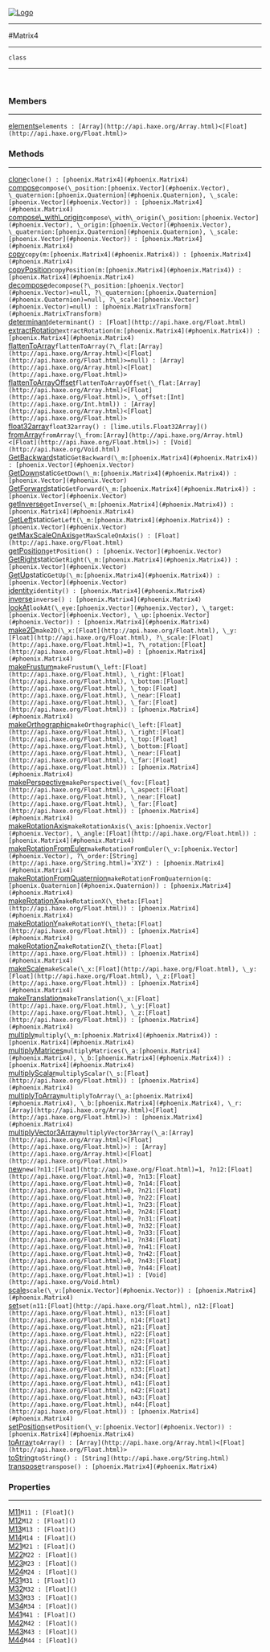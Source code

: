 
[![Logo](../../images/logo.png)](../../api/index.html)

---



#Matrix4



---

`class`
<span class="meta">

</span>


---

&nbsp;
&nbsp;

<h3>Members</h3> <hr/><span class="member apipage">
            <a name="elements"><a class="lift" href="#elements">elements</a></a><code class="signature apipage">elements : [Array](http://api.haxe.org/Array.html)&lt;[Float](http://api.haxe.org/Float.html)&gt;</code><br/></span>
        <span class="small_desc_flat"></span>

<h3>Methods</h3> <hr/><span class="method apipage">
            <a name="clone"><a class="lift" href="#clone">clone</a></a><code class="signature apipage">clone() : [phoenix.Matrix4](#phoenix.Matrix4)</code><br/><span class="small_desc_flat"></span>
        </span>
    <span class="method apipage">
            <a name="compose"><a class="lift" href="#compose">compose</a></a><code class="signature apipage">compose(\_position:<span>[phoenix.Vector](#phoenix.Vector)</span>, \_quaternion:<span>[phoenix.Quaternion](#phoenix.Quaternion)</span>, \_scale:<span>[phoenix.Vector](#phoenix.Vector)</span>) : [phoenix.Matrix4](#phoenix.Matrix4)</code><br/><span class="small_desc_flat"></span>
        </span>
    <span class="method apipage">
            <a name="compose_with_origin"><a class="lift" href="#compose_with_origin">compose\_with\_origin</a></a><code class="signature apipage">compose\_with\_origin(\_position:<span>[phoenix.Vector](#phoenix.Vector)</span>, \_origin:<span>[phoenix.Vector](#phoenix.Vector)</span>, \_quaternion:<span>[phoenix.Quaternion](#phoenix.Quaternion)</span>, \_scale:<span>[phoenix.Vector](#phoenix.Vector)</span>) : [phoenix.Matrix4](#phoenix.Matrix4)</code><br/><span class="small_desc_flat"></span>
        </span>
    <span class="method apipage">
            <a name="copy"><a class="lift" href="#copy">copy</a></a><code class="signature apipage">copy(m:<span>[phoenix.Matrix4](#phoenix.Matrix4)</span>) : [phoenix.Matrix4](#phoenix.Matrix4)</code><br/><span class="small_desc_flat"></span>
        </span>
    <span class="method apipage">
            <a name="copyPosition"><a class="lift" href="#copyPosition">copyPosition</a></a><code class="signature apipage">copyPosition(m:<span>[phoenix.Matrix4](#phoenix.Matrix4)</span>) : [phoenix.Matrix4](#phoenix.Matrix4)</code><br/><span class="small_desc_flat"></span>
        </span>
    <span class="method apipage">
            <a name="decompose"><a class="lift" href="#decompose">decompose</a></a><code class="signature apipage">decompose(?\_position:<span>[phoenix.Vector](#phoenix.Vector)=null</span>, ?\_quaternion:<span>[phoenix.Quaternion](#phoenix.Quaternion)=null</span>, ?\_scale:<span>[phoenix.Vector](#phoenix.Vector)=null</span>) : [phoenix.MatrixTransform](#phoenix.MatrixTransform)</code><br/><span class="small_desc_flat"></span>
        </span>
    <span class="method apipage">
            <a name="determinant"><a class="lift" href="#determinant">determinant</a></a><code class="signature apipage">determinant() : [Float](http://api.haxe.org/Float.html)</code><br/><span class="small_desc_flat"></span>
        </span>
    <span class="method apipage">
            <a name="extractRotation"><a class="lift" href="#extractRotation">extractRotation</a></a><code class="signature apipage">extractRotation(m:<span>[phoenix.Matrix4](#phoenix.Matrix4)</span>) : [phoenix.Matrix4](#phoenix.Matrix4)</code><br/><span class="small_desc_flat"></span>
        </span>
    <span class="method apipage">
            <a name="flattenToArray"><a class="lift" href="#flattenToArray">flattenToArray</a></a><code class="signature apipage">flattenToArray(?\_flat:<span>[Array](http://api.haxe.org/Array.html)&lt;[Float](http://api.haxe.org/Float.html)&gt;=null</span>) : [Array](http://api.haxe.org/Array.html)&lt;[Float](http://api.haxe.org/Float.html)&gt;</code><br/><span class="small_desc_flat"></span>
        </span>
    <span class="method apipage">
            <a name="flattenToArrayOffset"><a class="lift" href="#flattenToArrayOffset">flattenToArrayOffset</a></a><code class="signature apipage">flattenToArrayOffset(\_flat:<span>[Array](http://api.haxe.org/Array.html)&lt;[Float](http://api.haxe.org/Float.html)&gt;</span>, \_offset:<span>[Int](http://api.haxe.org/Int.html)</span>) : [Array](http://api.haxe.org/Array.html)&lt;[Float](http://api.haxe.org/Float.html)&gt;</code><br/><span class="small_desc_flat"></span>
        </span>
    <span class="method apipage">
            <a name="float32array"><a class="lift" href="#float32array">float32array</a></a><code class="signature apipage">float32array() : [lime.utils.Float32Array]()</code><br/><span class="small_desc_flat"></span>
        </span>
    <span class="method apipage">
            <a name="fromArray"><a class="lift" href="#fromArray">fromArray</a></a><code class="signature apipage">fromArray(\_from:<span>[Array](http://api.haxe.org/Array.html)&lt;[Float](http://api.haxe.org/Float.html)&gt;</span>) : [Void](http://api.haxe.org/Void.html)</code><br/><span class="small_desc_flat"></span>
        </span>
    <span class="method apipage">
            <a name="GetBackward"><a class="lift" href="#GetBackward">GetBackward</a></a><span class="inline-block static">static</span><code class="signature apipage">GetBackward(\_m:<span>[phoenix.Matrix4](#phoenix.Matrix4)</span>) : [phoenix.Vector](#phoenix.Vector)</code><br/><span class="small_desc_flat"></span>
        </span>
    <span class="method apipage">
            <a name="GetDown"><a class="lift" href="#GetDown">GetDown</a></a><span class="inline-block static">static</span><code class="signature apipage">GetDown(\_m:<span>[phoenix.Matrix4](#phoenix.Matrix4)</span>) : [phoenix.Vector](#phoenix.Vector)</code><br/><span class="small_desc_flat"></span>
        </span>
    <span class="method apipage">
            <a name="GetForward"><a class="lift" href="#GetForward">GetForward</a></a><span class="inline-block static">static</span><code class="signature apipage">GetForward(\_m:<span>[phoenix.Matrix4](#phoenix.Matrix4)</span>) : [phoenix.Vector](#phoenix.Vector)</code><br/><span class="small_desc_flat"></span>
        </span>
    <span class="method apipage">
            <a name="getInverse"><a class="lift" href="#getInverse">getInverse</a></a><code class="signature apipage">getInverse(\_m:<span>[phoenix.Matrix4](#phoenix.Matrix4)</span>) : [phoenix.Matrix4](#phoenix.Matrix4)</code><br/><span class="small_desc_flat"></span>
        </span>
    <span class="method apipage">
            <a name="GetLeft"><a class="lift" href="#GetLeft">GetLeft</a></a><span class="inline-block static">static</span><code class="signature apipage">GetLeft(\_m:<span>[phoenix.Matrix4](#phoenix.Matrix4)</span>) : [phoenix.Vector](#phoenix.Vector)</code><br/><span class="small_desc_flat"></span>
        </span>
    <span class="method apipage">
            <a name="getMaxScaleOnAxis"><a class="lift" href="#getMaxScaleOnAxis">getMaxScaleOnAxis</a></a><code class="signature apipage">getMaxScaleOnAxis() : [Float](http://api.haxe.org/Float.html)</code><br/><span class="small_desc_flat"></span>
        </span>
    <span class="method apipage">
            <a name="getPosition"><a class="lift" href="#getPosition">getPosition</a></a><code class="signature apipage">getPosition() : [phoenix.Vector](#phoenix.Vector)</code><br/><span class="small_desc_flat"></span>
        </span>
    <span class="method apipage">
            <a name="GetRight"><a class="lift" href="#GetRight">GetRight</a></a><span class="inline-block static">static</span><code class="signature apipage">GetRight(\_m:<span>[phoenix.Matrix4](#phoenix.Matrix4)</span>) : [phoenix.Vector](#phoenix.Vector)</code><br/><span class="small_desc_flat"></span>
        </span>
    <span class="method apipage">
            <a name="GetUp"><a class="lift" href="#GetUp">GetUp</a></a><span class="inline-block static">static</span><code class="signature apipage">GetUp(\_m:<span>[phoenix.Matrix4](#phoenix.Matrix4)</span>) : [phoenix.Vector](#phoenix.Vector)</code><br/><span class="small_desc_flat"></span>
        </span>
    <span class="method apipage">
            <a name="identity"><a class="lift" href="#identity">identity</a></a><code class="signature apipage">identity() : [phoenix.Matrix4](#phoenix.Matrix4)</code><br/><span class="small_desc_flat"></span>
        </span>
    <span class="method apipage">
            <a name="inverse"><a class="lift" href="#inverse">inverse</a></a><code class="signature apipage">inverse() : [phoenix.Matrix4](#phoenix.Matrix4)</code><br/><span class="small_desc_flat"></span>
        </span>
    <span class="method apipage">
            <a name="lookAt"><a class="lift" href="#lookAt">lookAt</a></a><code class="signature apipage">lookAt(\_eye:<span>[phoenix.Vector](#phoenix.Vector)</span>, \_target:<span>[phoenix.Vector](#phoenix.Vector)</span>, \_up:<span>[phoenix.Vector](#phoenix.Vector)</span>) : [phoenix.Matrix4](#phoenix.Matrix4)</code><br/><span class="small_desc_flat"></span>
        </span>
    <span class="method apipage">
            <a name="make2D"><a class="lift" href="#make2D">make2D</a></a><code class="signature apipage">make2D(\_x:<span>[Float](http://api.haxe.org/Float.html)</span>, \_y:<span>[Float](http://api.haxe.org/Float.html)</span>, ?\_scale:<span>[Float](http://api.haxe.org/Float.html)=1</span>, ?\_rotation:<span>[Float](http://api.haxe.org/Float.html)=0</span>) : [phoenix.Matrix4](#phoenix.Matrix4)</code><br/><span class="small_desc_flat"></span>
        </span>
    <span class="method apipage">
            <a name="makeFrustum"><a class="lift" href="#makeFrustum">makeFrustum</a></a><code class="signature apipage">makeFrustum(\_left:<span>[Float](http://api.haxe.org/Float.html)</span>, \_right:<span>[Float](http://api.haxe.org/Float.html)</span>, \_bottom:<span>[Float](http://api.haxe.org/Float.html)</span>, \_top:<span>[Float](http://api.haxe.org/Float.html)</span>, \_near:<span>[Float](http://api.haxe.org/Float.html)</span>, \_far:<span>[Float](http://api.haxe.org/Float.html)</span>) : [phoenix.Matrix4](#phoenix.Matrix4)</code><br/><span class="small_desc_flat"></span>
        </span>
    <span class="method apipage">
            <a name="makeOrthographic"><a class="lift" href="#makeOrthographic">makeOrthographic</a></a><code class="signature apipage">makeOrthographic(\_left:<span>[Float](http://api.haxe.org/Float.html)</span>, \_right:<span>[Float](http://api.haxe.org/Float.html)</span>, \_top:<span>[Float](http://api.haxe.org/Float.html)</span>, \_bottom:<span>[Float](http://api.haxe.org/Float.html)</span>, \_near:<span>[Float](http://api.haxe.org/Float.html)</span>, \_far:<span>[Float](http://api.haxe.org/Float.html)</span>) : [phoenix.Matrix4](#phoenix.Matrix4)</code><br/><span class="small_desc_flat"></span>
        </span>
    <span class="method apipage">
            <a name="makePerspective"><a class="lift" href="#makePerspective">makePerspective</a></a><code class="signature apipage">makePerspective(\_fov:<span>[Float](http://api.haxe.org/Float.html)</span>, \_aspect:<span>[Float](http://api.haxe.org/Float.html)</span>, \_near:<span>[Float](http://api.haxe.org/Float.html)</span>, \_far:<span>[Float](http://api.haxe.org/Float.html)</span>) : [phoenix.Matrix4](#phoenix.Matrix4)</code><br/><span class="small_desc_flat"></span>
        </span>
    <span class="method apipage">
            <a name="makeRotationAxis"><a class="lift" href="#makeRotationAxis">makeRotationAxis</a></a><code class="signature apipage">makeRotationAxis(\_axis:<span>[phoenix.Vector](#phoenix.Vector)</span>, \_angle:<span>[Float](http://api.haxe.org/Float.html)</span>) : [phoenix.Matrix4](#phoenix.Matrix4)</code><br/><span class="small_desc_flat"></span>
        </span>
    <span class="method apipage">
            <a name="makeRotationFromEuler"><a class="lift" href="#makeRotationFromEuler">makeRotationFromEuler</a></a><code class="signature apipage">makeRotationFromEuler(\_v:<span>[phoenix.Vector](#phoenix.Vector)</span>, ?\_order:<span>[String](http://api.haxe.org/String.html)=&#x27;XYZ&#x27;</span>) : [phoenix.Matrix4](#phoenix.Matrix4)</code><br/><span class="small_desc_flat"></span>
        </span>
    <span class="method apipage">
            <a name="makeRotationFromQuaternion"><a class="lift" href="#makeRotationFromQuaternion">makeRotationFromQuaternion</a></a><code class="signature apipage">makeRotationFromQuaternion(q:<span>[phoenix.Quaternion](#phoenix.Quaternion)</span>) : [phoenix.Matrix4](#phoenix.Matrix4)</code><br/><span class="small_desc_flat"></span>
        </span>
    <span class="method apipage">
            <a name="makeRotationX"><a class="lift" href="#makeRotationX">makeRotationX</a></a><code class="signature apipage">makeRotationX(\_theta:<span>[Float](http://api.haxe.org/Float.html)</span>) : [phoenix.Matrix4](#phoenix.Matrix4)</code><br/><span class="small_desc_flat"></span>
        </span>
    <span class="method apipage">
            <a name="makeRotationY"><a class="lift" href="#makeRotationY">makeRotationY</a></a><code class="signature apipage">makeRotationY(\_theta:<span>[Float](http://api.haxe.org/Float.html)</span>) : [phoenix.Matrix4](#phoenix.Matrix4)</code><br/><span class="small_desc_flat"></span>
        </span>
    <span class="method apipage">
            <a name="makeRotationZ"><a class="lift" href="#makeRotationZ">makeRotationZ</a></a><code class="signature apipage">makeRotationZ(\_theta:<span>[Float](http://api.haxe.org/Float.html)</span>) : [phoenix.Matrix4](#phoenix.Matrix4)</code><br/><span class="small_desc_flat"></span>
        </span>
    <span class="method apipage">
            <a name="makeScale"><a class="lift" href="#makeScale">makeScale</a></a><code class="signature apipage">makeScale(\_x:<span>[Float](http://api.haxe.org/Float.html)</span>, \_y:<span>[Float](http://api.haxe.org/Float.html)</span>, \_z:<span>[Float](http://api.haxe.org/Float.html)</span>) : [phoenix.Matrix4](#phoenix.Matrix4)</code><br/><span class="small_desc_flat"></span>
        </span>
    <span class="method apipage">
            <a name="makeTranslation"><a class="lift" href="#makeTranslation">makeTranslation</a></a><code class="signature apipage">makeTranslation(\_x:<span>[Float](http://api.haxe.org/Float.html)</span>, \_y:<span>[Float](http://api.haxe.org/Float.html)</span>, \_z:<span>[Float](http://api.haxe.org/Float.html)</span>) : [phoenix.Matrix4](#phoenix.Matrix4)</code><br/><span class="small_desc_flat"></span>
        </span>
    <span class="method apipage">
            <a name="multiply"><a class="lift" href="#multiply">multiply</a></a><code class="signature apipage">multiply(\_m:<span>[phoenix.Matrix4](#phoenix.Matrix4)</span>) : [phoenix.Matrix4](#phoenix.Matrix4)</code><br/><span class="small_desc_flat"></span>
        </span>
    <span class="method apipage">
            <a name="multiplyMatrices"><a class="lift" href="#multiplyMatrices">multiplyMatrices</a></a><code class="signature apipage">multiplyMatrices(\_a:<span>[phoenix.Matrix4](#phoenix.Matrix4)</span>, \_b:<span>[phoenix.Matrix4](#phoenix.Matrix4)</span>) : [phoenix.Matrix4](#phoenix.Matrix4)</code><br/><span class="small_desc_flat"></span>
        </span>
    <span class="method apipage">
            <a name="multiplyScalar"><a class="lift" href="#multiplyScalar">multiplyScalar</a></a><code class="signature apipage">multiplyScalar(\_s:<span>[Float](http://api.haxe.org/Float.html)</span>) : [phoenix.Matrix4](#phoenix.Matrix4)</code><br/><span class="small_desc_flat"></span>
        </span>
    <span class="method apipage">
            <a name="multiplyToArray"><a class="lift" href="#multiplyToArray">multiplyToArray</a></a><code class="signature apipage">multiplyToArray(\_a:<span>[phoenix.Matrix4](#phoenix.Matrix4)</span>, \_b:<span>[phoenix.Matrix4](#phoenix.Matrix4)</span>, \_r:<span>[Array](http://api.haxe.org/Array.html)&lt;[Float](http://api.haxe.org/Float.html)&gt;</span>) : [phoenix.Matrix4](#phoenix.Matrix4)</code><br/><span class="small_desc_flat"></span>
        </span>
    <span class="method apipage">
            <a name="multiplyVector3Array"><a class="lift" href="#multiplyVector3Array">multiplyVector3Array</a></a><code class="signature apipage">multiplyVector3Array(\_a:<span>[Array](http://api.haxe.org/Array.html)&lt;[Float](http://api.haxe.org/Float.html)&gt;</span>) : [Array](http://api.haxe.org/Array.html)&lt;[Float](http://api.haxe.org/Float.html)&gt;</code><br/><span class="small_desc_flat"></span>
        </span>
    <span class="method apipage">
            <a name="new"><a class="lift" href="#new">new</a></a><code class="signature apipage">new(?n11:<span>[Float](http://api.haxe.org/Float.html)=1</span>, ?n12:<span>[Float](http://api.haxe.org/Float.html)=0</span>, ?n13:<span>[Float](http://api.haxe.org/Float.html)=0</span>, ?n14:<span>[Float](http://api.haxe.org/Float.html)=0</span>, ?n21:<span>[Float](http://api.haxe.org/Float.html)=0</span>, ?n22:<span>[Float](http://api.haxe.org/Float.html)=1</span>, ?n23:<span>[Float](http://api.haxe.org/Float.html)=0</span>, ?n24:<span>[Float](http://api.haxe.org/Float.html)=0</span>, ?n31:<span>[Float](http://api.haxe.org/Float.html)=0</span>, ?n32:<span>[Float](http://api.haxe.org/Float.html)=0</span>, ?n33:<span>[Float](http://api.haxe.org/Float.html)=1</span>, ?n34:<span>[Float](http://api.haxe.org/Float.html)=0</span>, ?n41:<span>[Float](http://api.haxe.org/Float.html)=0</span>, ?n42:<span>[Float](http://api.haxe.org/Float.html)=0</span>, ?n43:<span>[Float](http://api.haxe.org/Float.html)=0</span>, ?n44:<span>[Float](http://api.haxe.org/Float.html)=1</span>) : [Void](http://api.haxe.org/Void.html)</code><br/><span class="small_desc_flat"></span>
        </span>
    <span class="method apipage">
            <a name="scale"><a class="lift" href="#scale">scale</a></a><code class="signature apipage">scale(\_v:<span>[phoenix.Vector](#phoenix.Vector)</span>) : [phoenix.Matrix4](#phoenix.Matrix4)</code><br/><span class="small_desc_flat"></span>
        </span>
    <span class="method apipage">
            <a name="set"><a class="lift" href="#set">set</a></a><code class="signature apipage">set(n11:<span>[Float](http://api.haxe.org/Float.html)</span>, n12:<span>[Float](http://api.haxe.org/Float.html)</span>, n13:<span>[Float](http://api.haxe.org/Float.html)</span>, n14:<span>[Float](http://api.haxe.org/Float.html)</span>, n21:<span>[Float](http://api.haxe.org/Float.html)</span>, n22:<span>[Float](http://api.haxe.org/Float.html)</span>, n23:<span>[Float](http://api.haxe.org/Float.html)</span>, n24:<span>[Float](http://api.haxe.org/Float.html)</span>, n31:<span>[Float](http://api.haxe.org/Float.html)</span>, n32:<span>[Float](http://api.haxe.org/Float.html)</span>, n33:<span>[Float](http://api.haxe.org/Float.html)</span>, n34:<span>[Float](http://api.haxe.org/Float.html)</span>, n41:<span>[Float](http://api.haxe.org/Float.html)</span>, n42:<span>[Float](http://api.haxe.org/Float.html)</span>, n43:<span>[Float](http://api.haxe.org/Float.html)</span>, n44:<span>[Float](http://api.haxe.org/Float.html)</span>) : [phoenix.Matrix4](#phoenix.Matrix4)</code><br/><span class="small_desc_flat"></span>
        </span>
    <span class="method apipage">
            <a name="setPosition"><a class="lift" href="#setPosition">setPosition</a></a><code class="signature apipage">setPosition(\_v:<span>[phoenix.Vector](#phoenix.Vector)</span>) : [phoenix.Matrix4](#phoenix.Matrix4)</code><br/><span class="small_desc_flat"></span>
        </span>
    <span class="method apipage">
            <a name="toArray"><a class="lift" href="#toArray">toArray</a></a><code class="signature apipage">toArray() : [Array](http://api.haxe.org/Array.html)&lt;[Float](http://api.haxe.org/Float.html)&gt;</code><br/><span class="small_desc_flat"></span>
        </span>
    <span class="method apipage">
            <a name="toString"><a class="lift" href="#toString">toString</a></a><code class="signature apipage">toString() : [String](http://api.haxe.org/String.html)</code><br/><span class="small_desc_flat"></span>
        </span>
    <span class="method apipage">
            <a name="transpose"><a class="lift" href="#transpose">transpose</a></a><code class="signature apipage">transpose() : [phoenix.Matrix4](#phoenix.Matrix4)</code><br/><span class="small_desc_flat"></span>
        </span>
    

<h3>Properties</h3> <hr/><span class="property apipage">
            <a name="M11"><a class="lift" href="#M11">M11</a></a><code class="signature apipage">M11 : [Float]()</code><br/><span class="small_desc_flat"></span>
        </span><span class="property apipage">
            <a name="M12"><a class="lift" href="#M12">M12</a></a><code class="signature apipage">M12 : [Float]()</code><br/><span class="small_desc_flat"></span>
        </span><span class="property apipage">
            <a name="M13"><a class="lift" href="#M13">M13</a></a><code class="signature apipage">M13 : [Float]()</code><br/><span class="small_desc_flat"></span>
        </span><span class="property apipage">
            <a name="M14"><a class="lift" href="#M14">M14</a></a><code class="signature apipage">M14 : [Float]()</code><br/><span class="small_desc_flat"></span>
        </span><span class="property apipage">
            <a name="M21"><a class="lift" href="#M21">M21</a></a><code class="signature apipage">M21 : [Float]()</code><br/><span class="small_desc_flat"></span>
        </span><span class="property apipage">
            <a name="M22"><a class="lift" href="#M22">M22</a></a><code class="signature apipage">M22 : [Float]()</code><br/><span class="small_desc_flat"></span>
        </span><span class="property apipage">
            <a name="M23"><a class="lift" href="#M23">M23</a></a><code class="signature apipage">M23 : [Float]()</code><br/><span class="small_desc_flat"></span>
        </span><span class="property apipage">
            <a name="M24"><a class="lift" href="#M24">M24</a></a><code class="signature apipage">M24 : [Float]()</code><br/><span class="small_desc_flat"></span>
        </span><span class="property apipage">
            <a name="M31"><a class="lift" href="#M31">M31</a></a><code class="signature apipage">M31 : [Float]()</code><br/><span class="small_desc_flat"></span>
        </span><span class="property apipage">
            <a name="M32"><a class="lift" href="#M32">M32</a></a><code class="signature apipage">M32 : [Float]()</code><br/><span class="small_desc_flat"></span>
        </span><span class="property apipage">
            <a name="M33"><a class="lift" href="#M33">M33</a></a><code class="signature apipage">M33 : [Float]()</code><br/><span class="small_desc_flat"></span>
        </span><span class="property apipage">
            <a name="M34"><a class="lift" href="#M34">M34</a></a><code class="signature apipage">M34 : [Float]()</code><br/><span class="small_desc_flat"></span>
        </span><span class="property apipage">
            <a name="M41"><a class="lift" href="#M41">M41</a></a><code class="signature apipage">M41 : [Float]()</code><br/><span class="small_desc_flat"></span>
        </span><span class="property apipage">
            <a name="M42"><a class="lift" href="#M42">M42</a></a><code class="signature apipage">M42 : [Float]()</code><br/><span class="small_desc_flat"></span>
        </span><span class="property apipage">
            <a name="M43"><a class="lift" href="#M43">M43</a></a><code class="signature apipage">M43 : [Float]()</code><br/><span class="small_desc_flat"></span>
        </span><span class="property apipage">
            <a name="M44"><a class="lift" href="#M44">M44</a></a><code class="signature apipage">M44 : [Float]()</code><br/><span class="small_desc_flat"></span>
        </span>

&nbsp;
&nbsp;
&nbsp;